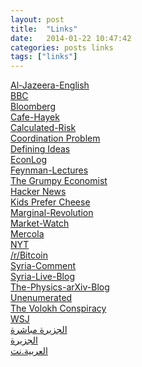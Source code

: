 ```yaml
---
layout: post
title:  "Links"
date:   2014-01-22 10:47:42
categories: posts links
tags: ["links"]
---
```


<div class="list-group">
	<a target="_blank" class="list-group-item" style="margin-bottom: -30px;" href="http://www.aljazeera.com/news/middleeast/">Al-Jazeera-English</a><br />
	<a target="_blank" class="list-group-item" style="margin-bottom: -30px;" href="http://www.bbc.co.uk/news/world/">BBC</a><br />
	<a target="_blank" class="list-group-item" style="margin-bottom: -30px;" href="http://www.bloomberg.com/">Bloomberg</a><br />
	<a target="_blank" class="list-group-item" style="margin-bottom: -30px;" href="http://www.cafehayek.com/">Cafe-Hayek</a><br />
	<a target="_blank" class="list-group-item" style="margin-bottom: -30px;" href="http://www.calculatedriskblog.com/">Calculated-Risk</a><br />
	<a target="_blank" class="list-group-item" style="margin-bottom: -30px;" href="http://www.coordinationproblem.org/">Coordination Problem</a><br />
	<a target="_blank" class="list-group-item" style="margin-bottom: -30px;" href="http://www.hoover.org/publications/defining-ideas/libertarian-archives">Defining Ideas</a><br />
	<a target="_blank" class="list-group-item" style="margin-bottom: -30px;" href="http://econlog.econlib.org/">EconLog</a><br />
	<a target="_blank" class="list-group-item" style="margin-bottom: -30px;" href="http://www.feynmanlectures.caltech.edu/">Feynman-Lectures</a><br />
	<a target="_blank" class="list-group-item" style="margin-bottom: -30px;" href="http://johnhcochrane.blogspot.com/">The Grumpy Economist</a><br />
	<a target="_blank" class="list-group-item" style="margin-bottom: -30px;" href="https://news.ycombinator.com/news">Hacker News</a><br />
	<a target="_blank" class="list-group-item" style="margin-bottom: -30px;" href="http://mungowitzend.blogspot.com/">Kids Prefer Cheese</a><br />
	<a target="_blank" class="list-group-item" style="margin-bottom: -30px;" href="http://marginalrevolution.com/">Marginal-Revolution</a><br />
	<a target="_blank" class="list-group-item" style="margin-bottom: -30px;" href="http://www.marketwatch.com/">Market-Watch</a><br />
	<a target="_blank" class="list-group-item" style="margin-bottom: -30px;" href="http://www.mercola.com/">Mercola</a><br />
	<a target="_blank" class="list-group-item" style="margin-bottom: -30px;" href="http://www.nytimes.com/">NYT</a><br />
	<a target="_blank" class="list-group-item" style="margin-bottom: -30px;" href="http://www.reddit.com/r/bitcoin">/r/Bitcoin</a><br />
	<a target="_blank" class="list-group-item" style="margin-bottom: -30px;" href="http://www.joshualandis.com/blog/">Syria-Comment</a><br />
	<a target="_blank" class="list-group-item" style="margin-bottom: -30px;" href="http://live.aljazeera.com/Event/Syria_Live_Blog">Syria-Live-Blog</a><br />
	<a target="_blank" class="list-group-item" style="margin-bottom: -30px;" href="https://medium.com/the-physics-arxiv-blog">The-Physics-arXiv-Blog</a><br />
	<a target="_blank" class="list-group-item" style="margin-bottom: -30px;" href="http://unenumerated.blogspot.com/">Unenumerated</a><br />
	<a target="_blank" class="list-group-item" style="margin-bottom: -30px;" href="http://www.volokh.com/">The Volokh Conspiracy</a><br />
	<a target="_blank" class="list-group-item" style="margin-bottom: -30px;" href="http://online.wsj.com/home-page">WSJ</a><br />
	<a target="_blank" class="list-group-item" style="margin-bottom: -30px;" href="http://www.livestation.com/ar/channels/aljazeera-arabic">الجزيرة مباشرة</a><br />
	<a target="_blank" class="list-group-item" style="margin-bottom: -30px;" href="http://www.aljazeera.net/portal">الجزيرة</a><br />
	<a target="_blank" class="list-group-item" style="margin-bottom: -30px;" href="http://www.alarabiya.net/default.html">العربية.نت</a>
</div>